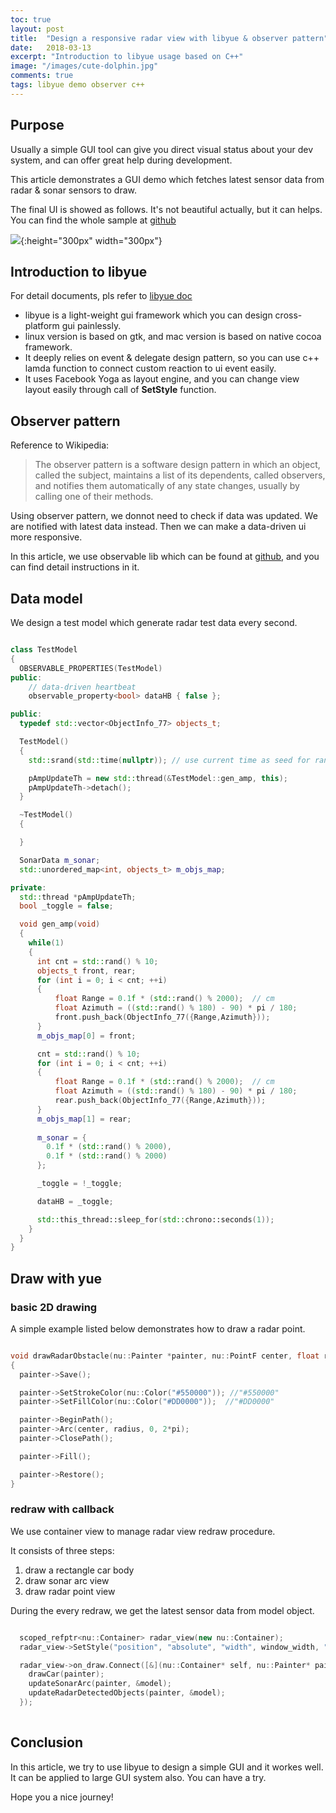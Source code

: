```yaml
---
toc: true
layout: post
title:  "Design a responsive radar view with libyue & observer pattern"
date:   2018-03-13
excerpt: "Introduction to libyue usage based on C++"
image: "/images/cute-dolphin.jpg"
comments: true
tags: libyue demo observer c++
---
```


## Purpose

Usually a simple GUI tool can give you direct visual status about your dev system, and can offer great help during development.

This article demonstrates a GUI demo which fetches latest sensor data from radar & sonar sensors to draw.

The final UI is showed as follows. It's not beautiful actually, but it can helps. You can find the whole sample at [github](https://github.com/sunbingfeng/libyue_cpp_demo)

![](http://oonn91xrt.bkt.clouddn.com/Screen%20Shot%202018-03-13%20at%207.15.52%20PM.png){:height="300px" width="300px"}

## Introduction to libyue

For detail documents, pls refer to [libyue doc](http://libyue.com/docs/v0.3.1/cpp/index.html)

- libyue is a light-weight gui framework which you can design cross-platform gui painlessly.
- linux version is based on gtk, and mac version is based on native cocoa framework.
- It deeply relies on event & delegate design pattern, so you can use c++ lamda function to connect custom reaction to ui event easily.
- It uses Facebook Yoga as layout engine, and you can change view layout easily through call of **SetStyle** function.

## Observer pattern

Reference to Wikipedia:
>
>The observer pattern is a software design pattern in which an object, called the subject, maintains a list of its dependents, called observers, and notifies them automatically of any state changes, usually by calling one of their methods.
>

Using observer pattern, we donnot need to check if data was updated. We are notified with latest data instead. Then we can make a data-driven ui more responsive.

In this article, we use observable lib which can be found at [github](https://github.com/ddinu/observable), and you can find detail instructions in it.

## Data model

We design a test model which generate radar test data every second.

```cpp

class TestModel
{
  OBSERVABLE_PROPERTIES(TestModel)
public:
    // data-driven heartbeat
    observable_property<bool> dataHB { false };

public:
  typedef std::vector<ObjectInfo_77> objects_t;

  TestModel()
  {
    std::srand(std::time(nullptr)); // use current time as seed for random generator

    pAmpUpdateTh = new std::thread(&TestModel::gen_amp, this);
    pAmpUpdateTh->detach();
  }

  ~TestModel()
  {

  }

  SonarData m_sonar;
  std::unordered_map<int, objects_t> m_objs_map;

private:
  std::thread *pAmpUpdateTh;
  bool _toggle = false;

  void gen_amp(void)
  {
    while(1)
    {
      int cnt = std::rand() % 10;
      objects_t front, rear;
      for (int i = 0; i < cnt; ++i)
      {
          float Range = 0.1f * (std::rand() % 2000);  // cm
          float Azimuth = ((std::rand() % 180) - 90) * pi / 180;        
          front.push_back(ObjectInfo_77({Range,Azimuth}));
      }
      m_objs_map[0] = front;

      cnt = std::rand() % 10;
      for (int i = 0; i < cnt; ++i)
      {
          float Range = 0.1f * (std::rand() % 2000);  // cm
          float Azimuth = ((std::rand() % 180) - 90) * pi / 180;        
          rear.push_back(ObjectInfo_77({Range,Azimuth}));
      }
      m_objs_map[1] = rear;
      
      m_sonar = {
        0.1f * (std::rand() % 2000),
        0.1f * (std::rand() % 2000)
      };

      _toggle = !_toggle;

      dataHB = _toggle;

      std::this_thread::sleep_for(std::chrono::seconds(1));
    }
  }
}

```

## Draw with yue

### basic 2D drawing

A simple example listed below demonstrates how to draw a radar point.

```cpp

void drawRadarObstacle(nu::Painter *painter, nu::PointF center, float radius)
{
  painter->Save();

  painter->SetStrokeColor(nu::Color("#550000")); //"#550000"
  painter->SetFillColor(nu::Color("#DD0000"));  //"#DD0000"

  painter->BeginPath();
  painter->Arc(center, radius, 0, 2*pi);
  painter->ClosePath();

  painter->Fill();

  painter->Restore();
}

```

### redraw with callback

We use container view to manage radar view redraw procedure.

It consists of three steps:

1. draw a rectangle car body
2. draw sonar arc view
3. draw radar point view

During the every redraw, we get the latest sensor data from model object.

```cpp

  scoped_refptr<nu::Container> radar_view(new nu::Container);
  radar_view->SetStyle("position", "absolute", "width", window_width, "height", window_height, "top", 0, "right", 0);

  radar_view->on_draw.Connect([&](nu::Container* self, nu::Painter* painter, const nu::RectF& dirty){
    drawCar(painter);
    updateSonarArc(painter, &model);  
    updateRadarDetectedObjects(painter, &model);
  });
  
```

## Conclusion

In this article, we try to use libyue to design a simple GUI and it workes well. It can be applied to large GUI system also. You can have a try.

Hope you a nice journey!
